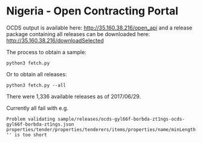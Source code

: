 Nigeria - Open Contracting Portal
=================================

OCDS output is available here: http://35.160.38.216/open_api and a release package containing all releases can be downloaded here: http://35.160.38.216/downloadSelected

The process to obtain a sample:

    python3 fetch.py

Or to obtain all releases:

    python3 fetch.py --all

There were 1,336 available releases as of 2017/06/29.

Currently all fail with e.g.

    Problem validating sample/releases/ocds-gyl66f-borbda-zt1ngs-ocds-gyl66f-borbda-zt1ngs.json
    properties/tender/properties/tenderers/items/properties/name/minLength: '' is too short
